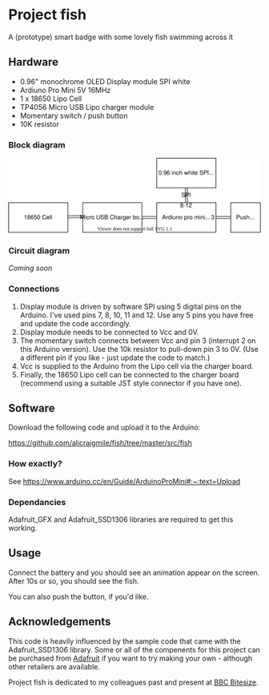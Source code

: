 # Project fish

A (prototype) smart badge with some lovely fish swimming across it

## Hardware

* 0.96" monochrome OLED Display module SPI white
* Ardiuno Pro Mini 5V 16MHz
* 1 x 18650 Lipo Cell
* TP4056 Micro USB Lipo charger module
* Momentary switch / push button
* 10K resistor

### Block diagram

![](https://github.com/alicraigmile/fish/raw/master/fish.svg "Block diagram of the required hardware")

### Circuit diagram

_Coming soon_

### Connections

1. Display module is driven by software SPI using 5 digital pins on the Arduino. I've used pins 7, 8, 10, 11 and 12. Use any 5 pins you have free and update the code accordingly.
2. Display module needs to be connected to Vcc and 0V.
3. The momentary switch connects between Vcc and pin 3 (interrupt 2 on this Arduino version). Use the 10k resistor to pull-down pin 3 to 0V. (Use a different pin if you like - just update the code to match.)
4. Vcc is supplied to the Arduino from the Lipo cell via the charger board.
5. Finally, the 18650 Lipo cell can be connected to the charger board (recommend using a suitable JST style connector if you have one).

## Software

Download the following code and upload it to the Arduino:

https://github.com/alicraigmile/fish/tree/master/src/fish

### How exactly?

See https://www.arduino.cc/en/Guide/ArduinoProMini#:~:text=Upload

### Dependancies

Adafruit_GFX and Adafruit_SSD1306 libraries are required to get this working.

## Usage

Connect the battery and you should see an animation appear on the screen. After 10s or so, you should see the fish.

You can also push the button, if you'd like.

## Acknowledgements

This code is heavily influenced by the sample code that came with the Adafruit_SSD1306 library. Some or all of the compenents for this project can be purchased from [Adafruit](https://www.adafruit.com/) if you want to try making your own - although other retailers are available.

Project fish is dedicated to my colleagues past and present at [BBC Bitesize]( https://www.bbc.co.uk/bitesize).




